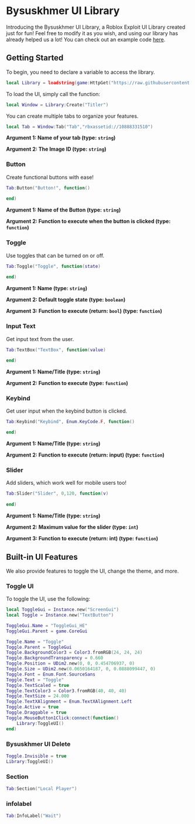 # Bysuskhmer UI Library 

Introducing the Bysuskhmer UI Library, a Roblox Exploit UI Library created just for fun! Feel free to modify it as you wish, and using our library has already helped us a lot! You can check out an example code [here](./Example.lua).

## Getting Started

To begin, you need to declare a variable to access the library.

```lua
local Library = loadstring(game:HttpGet("https://raw.githubusercontent.com/Vcsk/UI-Library/main/Source/MyUILib(Unamed).lua"))();
```

To load the UI, simply call the function:

```lua
local Window = Library:Create("Titler")
```
You can create multiple tabs to organize your features.

```lua
local Tab = Window:Tab("Tab","rbxassetid://10888331510")
```

**Argument 1: Name of your tab (type: `string`)**

**Argument 2: The Image ID (type: `string`)**

### Button

Create functional buttons with ease!

```lua
Tab:Button("Button!", function()
    
end)
```

**Argument 1: Name of the Button (type: `string`)**

**Argument 2: Function to execute when the button is clicked (type: `function`)**

### Toggle

Use toggles that can be turned on or off.

```lua
Tab:Toggle("Toggle", function(state)
    
end)
```

**Argument 1: Name (type: `string`)**

**Argument 2: Default toggle state (type: `boolean`)**

**Argument 3: Function to execute (return: `bool`) (type: `function`)**

### Input Text

Get input text from the user.

```lua
Tab:TextBox("TextBox", function(value)
    
end)

```

**Argument 1: Name/Title (type: `string`)**

**Argument 2: Function to execute (type: `function`)**

### Keybind

Get user input when the keybind button is clicked.

```lua
Tab:Keybind("Keybind", Enum.KeyCode.F, function()

end)
```

**Argument 1: Name/Title (type: `string`)**

**Argument 2: Function to execute (return: input) (type: `function`)**

### Slider

Add sliders, which work well for mobile users too!

```lua
Tab:Slider("Slider", 0,120, function(v)
     
end)
```

**Argument 1: Name/Title (type: `string`)**

**Argument 2: Maximum value for the slider (type: `int`)**

**Argument 3: Function to execute (return: int) (type: `function`)**

## Built-in UI Features

We also provide features to toggle the UI, change the theme, and more.

### Toggle UI

To toggle the UI, use the following:

```lua
local ToggleGui = Instance.new("ScreenGui")
local Toggle = Instance.new("TextButton")

ToggleGui.Name = "ToggleGui_HE"
ToggleGui.Parent = game.CoreGui

Toggle.Name = "Toggle"
Toggle.Parent = ToggleGui
Toggle.BackgroundColor3 = Color3.fromRGB(24, 24, 24)
Toggle.BackgroundTransparency = 0.660
Toggle.Position = UDim2.new(0, 0, 0.454706937, 0)
Toggle.Size = UDim2.new(0.0650164187, 0, 0.0888099447, 0)
Toggle.Font = Enum.Font.SourceSans
Toggle.Text = "Toggle"
Toggle.TextScaled = true
Toggle.TextColor3 = Color3.fromRGB(40, 40, 40)
Toggle.TextSize = 24.000
Toggle.TextXAlignment = Enum.TextXAlignment.Left
Toggle.Active = true
Toggle.Draggable = true
Toggle.MouseButton1Click:connect(function()
    Library:ToggleUI()
end)
```

### Bysuskhmer UI Delete 

```lua
Toggle.Invisible = true
Library:ToggleUI()
```

### Section 

```lua
Tab:Section("Local Player")
```

### infolabel

```lua
Tab:InfoLabel("Wait")
```
